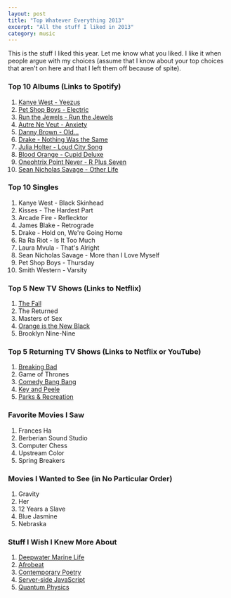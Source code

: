 ```yaml
---
layout: post
title: "Top Whatever Everything 2013"
excerpt: "All the stuff I liked in 2013"
category: music
---
```


This is the stuff I liked this year. Let me know what you liked. I like it when people argue with my choices (assume that I know about your top choices that aren't on here and that I left them off because of spite).

### Top 10 Albums (Links to Spotify)

1. [Kanye West - Yeezus](http://open.spotify.com/album/7D2NdGvBHIavgLhmcwhluK)
1. [Pet Shop Boys - Electric](http://open.spotify.com/album/60xS3EDuOFXLMJLSjwSUZa)
1. [Run the Jewels - Run the Jewels](https://open.spotify.com/album/5okrDWqn2b0dX1VBpaZRxQ)
1. [Autre Ne Veut - Anxiety](http://open.spotify.com/album/6oIjUe8jYSmhzZUzbjjiqt)
1. [Danny Brown - Old...](http://open.spotify.com/album/5SC0415RIGVX9ZfL0tfbAl)
1. [Drake - Nothing Was the Same](http://open.spotify.com/album/2gXTTQ713nCELgPOS0qWyt)
1. [Julia Holter - Loud City Song](http://open.spotify.com/album/2rbppUb6T63d41sk7dQDfL)
1. [Blood Orange - Cupid Deluxe](http://open.spotify.com/album/3KIRi1cU8yt3w7xhmiyehM)
1. [Oneohtrix Point Never - R Plus Seven](http://open.spotify.com/album/68PRq4zj7YXMwiUq6FNGvR)
1. [Sean Nicholas Savage - Other Life](http://open.spotify.com/album/6nWK93LCx0P9mhjoWbFCSv)

### Top 10 Singles

1. Kanye West - Black Skinhead
1. Kisses - The Hardest Part
1. Arcade Fire - Reflecktor
1. James Blake - Retrograde
1. Drake - Hold on, We're Going Home
1. Ra Ra Riot - Is It Too Much
1. Laura Mvula - That's Alright
1. Sean Nicholas Savage - More than I Love Myself
1. Pet Shop Boys - Thursday
1. Smith Western - Varsity

### Top 5 New TV Shows (Links to Netflix)

1. [The Fall](http://movies.netflix.com/WiMovie/The_Fall/70272726)
1. The Returned
1. Masters of Sex
1. [Orange is the New Black](http://movies.netflix.com/WiMovie/Orange_Is_the_New_Black/70242311)
1. Brooklyn Nine-Nine

### Top 5 Returning TV Shows (Links to Netflix or YouTube)

1. [Breaking Bad](http://movies.netflix.com/WiMovie/Breaking_Bad/70143836)
1. Game of Thrones
1. [Comedy Bang Bang](http://movies.netflix.com/WiMovie/Comedy_Bang!_Bang!/70269429)
1. [Key and Peele](https://www.youtube.com/playlist?list=PL83DDC2327BEB616D)
1. [Parks & Recreation](http://movies.netflix.com/WiMovie/Parks_and_Recreation/70143842)

### Favorite Movies I Saw

1. Frances Ha
1. Berberian Sound Studio
1. Computer Chess
1. Upstream Color
1. Spring Breakers

### Movies I Wanted to See (in No Particular Order)

1. Gravity
1. Her
1. 12 Years a Slave
1. Blue Jasmine
1. Nebraska

### Stuff I Wish I Knew More About

1. [Deepwater Marine Life](https://en.wikipedia.org/wiki/Deep_sea_fish)
1. [Afrobeat](https://en.wikipedia.org/wiki/Afrobeat)
1. [Contemporary Poetry](http://www.cprw.com/)
1. [Server-side JavaScript](http://nodejs.org/)
1. [Quantum Physics](https://en.wikipedia.org/wiki/Quantum_mechanics)
